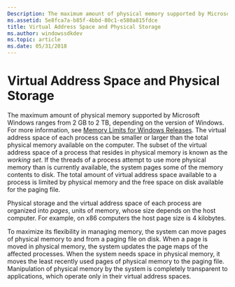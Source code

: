 ```yaml
---
Description: The maximum amount of physical memory supported by Microsoft Windows ranges from 2 GB to 2 TB, depending on the version of Windows.
ms.assetid: 5e8fca7a-b85f-4bbd-80c1-e580a815fdce
title: Virtual Address Space and Physical Storage
ms.author: windowssdkdev
ms.topic: article
ms.date: 05/31/2018
---
```


# Virtual Address Space and Physical Storage

The maximum amount of physical memory supported by Microsoft Windows ranges from 2 GB to 2 TB, depending on the version of Windows. For more information, see [Memory Limits for Windows Releases](memory-limits-for-windows-releases.md). The virtual address space of each process can be smaller or larger than the total physical memory available on the computer. The subset of the virtual address space of a process that resides in physical memory is known as the *working set*. If the threads of a process attempt to use more physical memory than is currently available, the system pages some of the memory contents to disk. The total amount of virtual address space available to a process is limited by physical memory and the free space on disk available for the paging file.

Physical storage and the virtual address space of each process are organized into *pages*, units of memory, whose size depends on the host computer. For example, on x86 computers the host page size is 4 kilobytes.

To maximize its flexibility in managing memory, the system can move pages of physical memory to and from a paging file on disk. When a page is moved in physical memory, the system updates the page maps of the affected processes. When the system needs space in physical memory, it moves the least recently used pages of physical memory to the paging file. Manipulation of physical memory by the system is completely transparent to applications, which operate only in their virtual address spaces.

 

 



